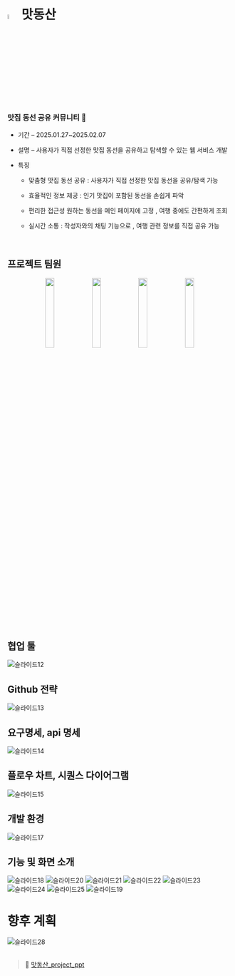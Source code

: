 # <img src="https://github.com/user-attachments/assets/f03fb166-42b1-4805-b01c-6cb4ea601c2d" width="5%" height="5%" alt="tastehill"/> 맛동산 


### 맛집 동선 공유 커뮤니티 🤤


- 기간  –  2025.01.27~2025.02.07
- 설명  –  사용자가 직접 선정한 맛집 동선을 공유하고 탐색할 수 있는 웹 서비스 개발

- 특징 

  - 맞춤형 맛집 동선 공유 : 사용자가 직접 선정한 맛집 동선을 공유/탐색 가능

  - 효율적인 정보 제공 : 인기 맛집이 포함된 동선을 손쉽게 파악

  - 편리한 접근성
    원하는 동선을 메인 페이지에 고정 , 
    여행 중에도 간편하게 조회

  - 실시간 소통 :    작성자와의 채팅 기능으로 ,    여행 관련 정보를 직접 공유 가능
 <br>

 ## 프로젝트 팀원
<div align="center">

  <img src="https://github.com/user-attachments/assets/e97b542c-88fa-4143-901b-30fce46d8010" width="20%" height="20%"/>
  <img src="https://github.com/user-attachments/assets/fd2d451a-178c-4b7c-8e65-3564e87215aa" width="20%" height="20%"/>
  <img src="https://github.com/user-attachments/assets/200ec3b5-0a6a-4148-be5a-b557fc95409e" width="20%" height="20%"/>
  <img src="https://github.com/user-attachments/assets/e31a7be3-7875-43b0-9b8b-15bc2f05c246" width="20%" height="20%"/>
</div>


## 협업 툴
![슬라이드12](https://github.com/user-attachments/assets/9d623691-2e9f-4f92-90b5-9b288d1cf7de)


## Github 전략
![슬라이드13](https://github.com/user-attachments/assets/e57f0e84-2f5f-4265-8de8-8176fb47f992)


## 요구명세, api 명세
![슬라이드14](https://github.com/user-attachments/assets/9040e145-e090-40a9-adcf-1b39931ff82b)


## 플로우 차트, 시퀀스 다이어그램
![슬라이드15](https://github.com/user-attachments/assets/f857fd3e-57d2-4a30-a761-036040bd255d)


## 개발 환경
![슬라이드17](https://github.com/user-attachments/assets/a2224bf7-a03e-45e0-87ee-a6f27a3d556c)


## 기능 및 화면 소개 
![슬라이드18](https://github.com/user-attachments/assets/703e0de9-3b7b-44ad-81d9-b586dc98dfee)
![슬라이드20](https://github.com/user-attachments/assets/a189e9b9-a07b-4519-b470-a98a06f183fb)
![슬라이드21](https://github.com/user-attachments/assets/8579f0e9-5766-4311-a84b-4383180022a3)
![슬라이드22](https://github.com/user-attachments/assets/5fa8c965-fa19-4999-ac54-43034041124e)
![슬라이드23](https://github.com/user-attachments/assets/861fad80-e72d-44de-908d-2ddfb0fb3317)
![슬라이드24](https://github.com/user-attachments/assets/70f943d8-d40a-4957-946e-70dd5d94ef6f)
![슬라이드25](https://github.com/user-attachments/assets/6ccd62ae-5511-404d-b23b-d3ed746bf581)
![슬라이드19](https://github.com/user-attachments/assets/614144c2-88ec-4e6b-a471-0a6736524f68)

# 향후 계획

![슬라이드28](https://github.com/user-attachments/assets/770b11f4-b8ae-42a0-b965-55621c40a98c)
<br><br>

> 📁 [맛동산_project_ppt](https://github.com/user-attachments/files/18775582/_project.pptx)








